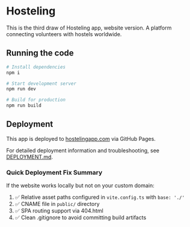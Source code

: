 # Hosteling

This is the third draw of Hosteling app, website version. A platform connecting volunteers with hostels worldwide.

## Running the code

```bash
# Install dependencies
npm i

# Start development server
npm run dev

# Build for production
npm run build
```

## Deployment

This app is deployed to [hostelingapp.com](https://hostelingapp.com) via GitHub Pages.

For detailed deployment information and troubleshooting, see [DEPLOYMENT.md](./DEPLOYMENT.md).

### Quick Deployment Fix Summary

If the website works locally but not on your custom domain:
1. ✅ Relative asset paths configured in `vite.config.ts` with `base: './'`
2. ✅ CNAME file in `public/` directory
3. ✅ SPA routing support via 404.html
4. ✅ Clean .gitignore to avoid committing build artifacts
